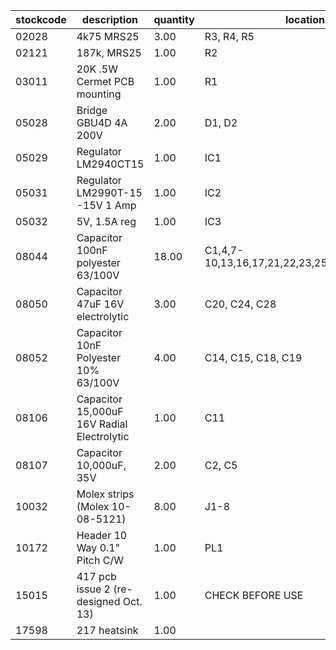 |stockcode|description|quantity|location|
|---------|-----------|--------|--------|
|02028|4k75 MRS25|3.00|R3, R4, R5|
|02121|187k, MRS25|1.00|R2|
|03011|20K .5W Cermet PCB mounting|1.00|R1|
|05028|Bridge GBU4D 4A 200V|2.00|D1, D2|
|05029|Regulator  LM2940CT15|1.00|IC1|
|05031|Regulator LM2990T-15  -15V 1 Amp|1.00|IC2|
|05032|5V, 1.5A reg|1.00|IC3|
|08044|Capacitor 100nF polyester 63/100V|18.00|C1,4,7-10,13,16,17,21,22,23,25,26,27,29,30,31|
|08050|Capacitor 47uF 16V electrolytic|3.00|C20, C24, C28|
|08052|Capacitor 10nF Polyester 10% 63/100V|4.00|C14, C15, C18, C19|
|08106|Capacitor 15,000uF 16V Radial Electrolytic|1.00|C11|
|08107|Capacitor 10,000uF, 35V|2.00|C2, C5|
|10032|Molex strips (Molex 10-08-5121)|8.00|J1-8|
|10172|Header 10 Way 0.1" Pitch C/W|1.00|PL1|
|15015|417 pcb issue 2 (re-designed Oct. 13)|1.00|CHECK BEFORE USE|
|17598|217 heatsink|1.00||
